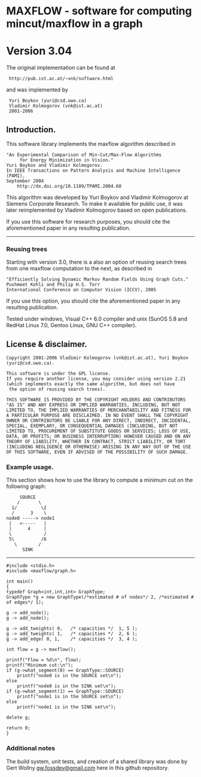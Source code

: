 #    MAXFLOW - software for computing mincut/maxflow in a graph   #
#                        Version 3.04                             #

The original implementation can be found at

     http://pub.ist.ac.at/~vnk/software.html

and was implemented by 

     Yuri Boykov (yuri@csd.uwo.ca)
     Vladimir Kolmogorov (vnk@ist.ac.at) 
     2001-2006

## Introduction.

This software library implements the maxflow algorithm described in

	"An Experimental Comparison of Min-Cut/Max-Flow Algorithms 
         for Energy Minimization in Vision."
	Yuri Boykov and Vladimir Kolmogorov.
	In IEEE Transactions on Pattern Analysis and Machine Intelligence (PAMI), 
	September 2004
        http://dx.doi.org/10.1109/TPAMI.2004.60

This algorithm was developed by Yuri Boykov and Vladimir Kolmogorov
at Siemens Corporate Research. To make it available for public use,
it was later reimplemented by Vladimir Kolmogorov based on open publications.

If you use this software for research purposes, you should cite
the aforementioned paper in any resulting publication.

----------------------------------------------------------------------

### Reusing trees 

Starting with version 3.0, there is a also an option of reusing search
trees from one maxflow computation to the next, as described in

	"Efficiently Solving Dynamic Markov Random Fields Using Graph Cuts."
	Pushmeet Kohli and Philip H.S. Torr
	International Conference on Computer Vision (ICCV), 2005

If you use this option, you should cite
the aforementioned paper in any resulting publication.

Tested under windows, Visual C++ 6.0 compiler and unix (SunOS 5.8
and RedHat Linux 7.0, Gentoo Linux, GNU C++ compiler).

## License & disclaimer.

    Copyright 2001-2006 Vladimir Kolmogorov (vnk@ist.ac.at), Yuri Boykov (yuri@csd.uwo.ca).

    This software is under the GPL license.
    If you require another license, you may consider using version 2.21
    (which implements exactly the same algorithm, but does not have
     the option of reusing search trees).

    THIS SOFTWARE IS PROVIDED BY THE COPYRIGHT HOLDERS AND CONTRIBUTORS
    "AS IS" AND ANY EXPRESS OR IMPLIED WARRANTIES, INCLUDING, BUT NOT
    LIMITED TO, THE IMPLIED WARRANTIES OF MERCHANTABILITY AND FITNESS FOR
    A PARTICULAR PURPOSE ARE DISCLAIMED. IN NO EVENT SHALL THE COPYRIGHT
    OWNER OR CONTRIBUTORS BE LIABLE FOR ANY DIRECT, INDIRECT, INCIDENTAL,
    SPECIAL, EXEMPLARY, OR CONSEQUENTIAL DAMAGES (INCLUDING, BUT NOT
    LIMITED TO, PROCUREMENT OF SUBSTITUTE GOODS OR SERVICES; LOSS OF USE,
    DATA, OR PROFITS; OR BUSINESS INTERRUPTION) HOWEVER CAUSED AND ON ANY
    THEORY OF LIABILITY, WHETHER IN CONTRACT, STRICT LIABILITY, OR TORT
    (INCLUDING NEGLIGENCE OR OTHERWISE) ARISING IN ANY WAY OUT OF THE USE
    OF THIS SOFTWARE, EVEN IF ADVISED OF THE POSSIBILITY OF SUCH DAMAGE.


### Example usage.

This section shows how to use the library to compute
a minimum cut on the following graph:

         SOURCE
        /       \
      1/         \2
      /      3    \
    node0 -----> node1
     |   <-----   |
     |      4     |
     \            /
     5\          /6
       \        /
          SINK


----

    #include <stdio.h>
    #include <maxflow/graph.h>

    int main()
    {
	typedef Graph<int,int,int> GraphType;
	GraphType *g = new GraphType(/*estimated # of nodes*/ 2, /*estimated # of edges*/ 1); 

	g -> add_node(); 
	g -> add_node(); 

	g -> add_tweights( 0,   /* capacities */  1, 5 );
	g -> add_tweights( 1,   /* capacities */  2, 6 );
	g -> add_edge( 0, 1,    /* capacities */  3, 4 );

	int flow = g -> maxflow();

	printf("Flow = %d\n", flow);
	printf("Minimum cut:\n");
	if (g->what_segment(0) == GraphType::SOURCE)
		printf("node0 is in the SOURCE set\n");
	else
		printf("node0 is in the SINK set\n");
	if (g->what_segment(1) == GraphType::SOURCE)
		printf("node1 is in the SOURCE set\n");
	else
		printf("node1 is in the SINK set\n");

	delete g;

	return 0;
    }


### Additional notes

The build system, unit tests, and creation of a shared library was done by Gert Wollny <gw.fossdev@gmail.com> here
in this github repository. 

